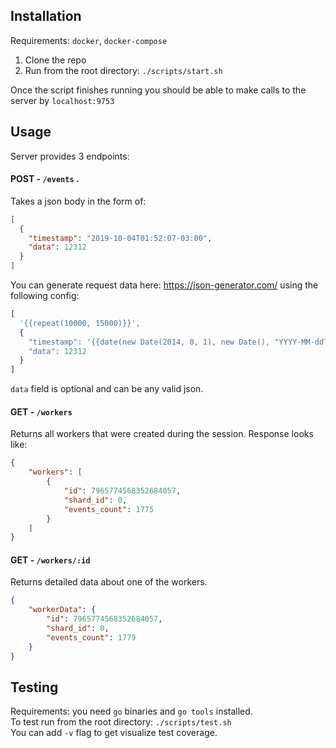 ## Installation 
Requirements: `docker`, `docker-compose`
1. Clone the repo
2. Run from the root directory: `./scripts/start.sh`

Once the script finishes running you should be able to make calls to the server by `localhost:9753`

## Usage
Server provides 3 endpoints:  
#### POST  - `/events` .  
Takes a json body in the form of:
```json
[
  {
    "timestamp": "2019-10-04T01:52:07-03:00",
    "data": 12312
  }
]
```
You can generate request data here: https://json-generator.com/ using the following config:
```javascript
[
  '{{repeat(10000, 15000)}}',
  {
    "timestamp": '{{date(new Date(2014, 0, 1), new Date(), "YYYY-MM-ddThh:mm:ssZ")}}',
    "data": 12312
  }
]
```
`data` field is optional and can be any valid json.


#### GET - `/workers`  
Returns all workers that were created during the session.
Response looks like:
```json
{
    "workers": [
        {
            "id": 7965774568352684057,
            "shard_id": 0,
            "events_count": 1775
        }
    ]
}
```

#### GET - `/workers/:id`
Returns detailed data about one of the workers.
```json
{
    "workerData": {
        "id": 7965774568352684057,
        "shard_id": 0,
        "events_count": 1779
    }
}
```

## Testing  
Requirements: you need `go` binaries and `go tools` installed.  
To test run from the root directory: `./scripts/test.sh`  
You can add `-v` flag to get visualize test coverage.  